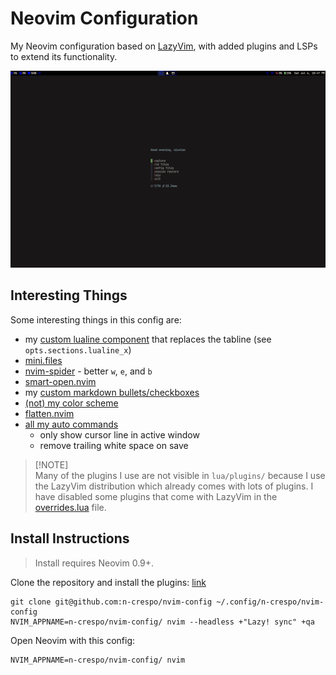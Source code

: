 # Neovim Configuration

My Neovim configuration based on [LazyVim](https://www.lazyvim.org), with added plugins and LSPs to extend its
functionality.

![start screen](./images/image.png)

## Interesting Things

Some interesting things in this config are:

- my [custom lualine component](./lua/plugins/lualine.lua) that replaces the tabline (see `opts.sections.lualine_x`)
- [mini.files](https://github.com/echasnovski/mini.files)
- [nvim-spider](https://github.com/chrisgrieser/nvim-spider) - better `w`, `e`, and `b`
- [smart-open.nvim](https://github.com/danielfalk/smart-open.nvim)
- my [custom markdown bullets/checkboxes](./after/queries/markdown/highlights.scm)
- [(not) my color scheme](./colors/macro.lua)
- [flatten.nvim](https://github.com/willothy/flatten.nvim)
- [all my auto commands](./lua/config/autocmds.lua)
  - only show cursor line in active window
  - remove trailing white space on save

> [!NOTE]\
> Many of the plugins I use are not visible in `lua/plugins/` because I use the
> LazyVim distribution which already comes with lots of plugins. I have disabled
> some plugins that come with LazyVim in the [overrides.lua](./lua/plugins/overrides.lua) file.

## Install Instructions

> Install requires Neovim 0.9+.

Clone the repository and install the plugins: [link](./lua/plugins/plugin.lu)

```
git clone git@github.com:n-crespo/nvim-config ~/.config/n-crespo/nvim-config
NVIM_APPNAME=n-crespo/nvim-config/ nvim --headless +"Lazy! sync" +qa
```

Open Neovim with this config:

```
NVIM_APPNAME=n-crespo/nvim-config/ nvim
```
